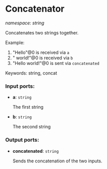# Concatenator

_namespace: string_

Concatenates two strings together.

Example:

1. "Hello"@0 is received via `a`
2. " world!"@0 is received via `b`
3. "Hello world!"@0 is sent via `concatenated`

Keywords: string, concat

### Input ports:

* __a__: ` string `

    The first string


* __b__: ` string `

    The second string

### Output ports:

* __concatenated__: ` string `

    Sends the concatenation of the two inputs.

